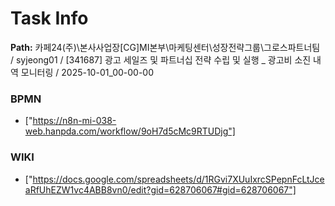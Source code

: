 # Task Info

**Path:** 카페24(주)\본사사업장\[CG]MI본부\마케팅센터\성장전략그룹\그로스파트너팀 / syjeong01 / [341687] 광고 세일즈 및 파트너십 전략 수립 및 실행 _ 광고비 소진 내역 모니터링 / 2025-10-01_00-00-00

### BPMN
- ["https://n8n-mi-038-web.hanpda.com/workflow/9oH7d5cMc9RTUDjg"]

### WIKI
- ["https://docs.google.com/spreadsheets/d/1RGvi7XUuIxrcSPepnFcLtJceaRfUhEZW1vc4ABB8vn0/edit?gid=628706067#gid=628706067"]

